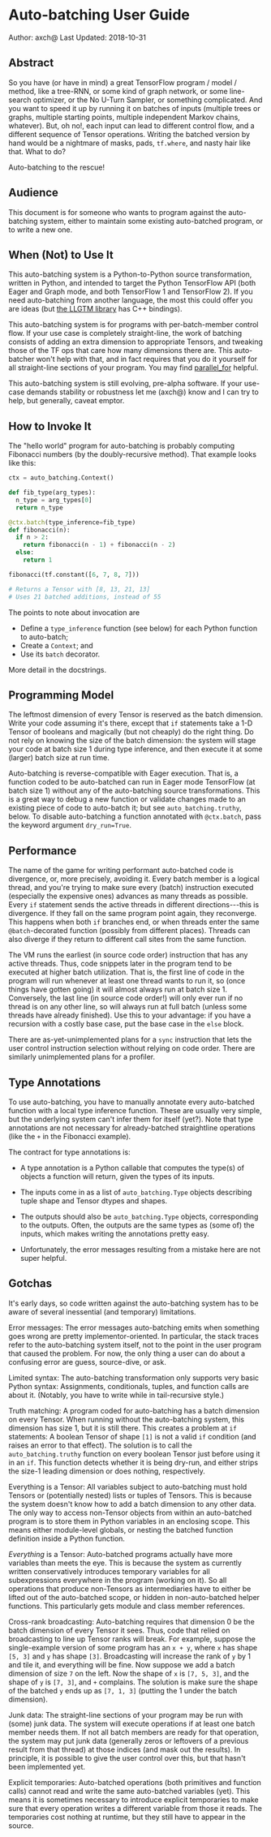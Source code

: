 # Auto-batching User Guide

Author: axch@
Last Updated: 2018-10-31

## Abstract

So you have (or have in mind) a great TensorFlow program / model / method, like
a tree-RNN, or some kind of graph network, or some line-search optimizer, or the
No U-Turn Sampler, or something complicated. And you want to speed it up by
running it on batches of inputs (multiple trees or graphs, multiple starting
points, multiple independent Markov chains, whatever).  But, oh no!, each input
can lead to different control flow, and a different sequence of Tensor
operations. Writing the batched version by hand would be a nightmare of masks,
pads, `tf.where`, and nasty hair like that.  What to do?

Auto-batching to the rescue!

## Audience

This document is for someone who wants to program against the auto-batching
system, either to maintain some existing auto-batched program, or to write a new
one.

## When (Not) to Use It

This auto-batching system is a Python-to-Python source transformation, written
in Python, and intended to target the Python TensorFlow API (both Eager and
Graph mode, and both TensorFlow 1 and TensorFlow 2). If you need auto-batching
from another language, the most this could offer you are ideas (but
[the LLGTM library](https://github.com/tensorflow/fold/tree/master/tensorflow_fold/llgtm)
has C++ bindings).

This auto-batching system is for programs with per-batch-member control flow. If
your use case is completely straight-line, the work of batching consists of
adding an extra dimension to appropriate Tensors, and tweaking those of the TF
ops that care how many dimensions there are. This auto-batcher won't help with
that, and in fact requires that you do it yourself for all straight-line
sections of your program.  You may find
[parallel_for](https://github.com/tensorflow/tensorflow/tree/master/tensorflow/python/ops/parallel_for)
helpful.

This auto-batching system is still evolving, pre-alpha software. If your
use-case demands stability or robustness let me (axch@) know and I can try to
help, but generally, caveat emptor.

## How to Invoke It

The "hello world" program for auto-batching is probably computing Fibonacci
numbers (by the doubly-recursive method). That example looks like this:

```python
ctx = auto_batching.Context()

def fib_type(arg_types):
  n_type = arg_types[0]
  return n_type

@ctx.batch(type_inference=fib_type)
def fibonacci(n):
  if n > 2:
    return fibonacci(n - 1) + fibonacci(n - 2)
  else:
    return 1

fibonacci(tf.constant([6, 7, 8, 7]))

# Returns a Tensor with [8, 13, 21, 13]
# Uses 21 batched additions, instead of 55
```


The points to note about invocation are

- Define a `type_inference` function (see below) for each Python function to
  auto-batch;
- Create a `Context`; and
- Use its `batch` decorator.

More detail in the docstrings.

## Programming Model

The leftmost dimension of every Tensor is reserved as the batch dimension. Write
your code assuming it's there, except that `if` statements take a 1-D Tensor of
booleans and magically (but not cheaply) do the right thing. Do not rely on
knowing the size of the batch dimension: the system will stage your code at
batch size 1 during type inference, and then execute it at some (larger) batch
size at run time.

Auto-batching is reverse-compatible with Eager execution. That is, a function
coded to be auto-batched can run in Eager mode TensorFlow (at batch size 1)
without any of the auto-batching source transformations. This is a great way to
debug a new function or validate changes made to an existing piece of code to
auto-batch it; but see `auto_batching.truthy`, below. To disable auto-batching a
function annotated with `@ctx.batch`, pass the keyword argument `dry_run=True`.

## Performance

The name of the game for writing performant auto-batched code is divergence, or,
more precisely, avoiding it. Every batch member is a logical thread, and you're
trying to make sure every (batch) instruction executed (especially the expensive
ones) advances as many threads as possible. Every `if` statement sends the
active threads in different directions---this is divergence. If they fall on the
same program point again, they reconverge.  This happens when both `if` branches
end, or when threads enter the same `@batch`-decorated function (possibly from
different places). Threads can also diverge if they return to different call
sites from the same function.

The VM runs the earliest (in source code order) instruction that has any active
threads. Thus, code snippets later in the program tend to be executed at higher
batch utilization.  That is, the first line of code in the program will run
whenever at least one thread wants to run it, so (once things have gotten going)
it will almost always run at batch size 1. Conversely, the last line (in source
code order!) will only ever run if no thread is on any other line, so will
always run at full batch (unless some threads have already finished).  Use this
to your advantage: if you have a recursion with a costly base case, put the base
case in the `else` block.

There are as-yet-unimplemented plans for a `sync` instruction that lets the user
control instruction selection without relying on code order.  There are
similarly unimplemented plans for a profiler.

## Type Annotations

To use auto-batching, you have to manually annotate every auto-batched function
with a local type inference function. These are usually very simple, but the
underlying system can't infer them for itself (yet?).  Note that type
annotations are not necessary for already-batched straightline operations (like
the `+` in the Fibonacci example).

The contract for type annotations is:

- A type annotation is a Python callable that computes the type(s) of objects a
  function will return, given the types of its inputs.

- The inputs come in as a list of `auto_batching.Type` objects describing tuple
  shape and Tensor dtypes and shapes.

- The outputs should also be `auto_batching.Type` objects, corresponding to the
  outputs. Often, the outputs are the same types as (some of) the inputs, which
  makes writing the annotations pretty easy.

- Unfortunately, the error messages resulting from a mistake here are not super
  helpful.

## Gotchas

It's early days, so code written against the auto-batching system has to be
aware of several inessential (and temporary) limitations.

Error messages: The error messages auto-batching emits when
something goes wrong are pretty implementor-oriented. In particular, the stack
traces refer to the auto-batching system itself, not to the point in the user
program that caused the problem. For now, the only thing a user can do about a
confusing error are guess, source-dive, or ask.

Limited syntax: The auto-batching transformation only supports
very basic Python syntax: Assignments, conditionals, tuples, and function calls
are about it. (Notably, you have to write while in tail-recursive style.)

Truth matching: A program coded for auto-batching has a batch dimension on every
Tensor. When running without the auto-batching system, this dimension has size
1, but it is still there. This creates a problem at `if` statements: A boolean
Tensor of shape `[1]` is not a valid `if` condition (and raises an error to that
effect). The solution is to call the `auto_batching.truthy` function on every
boolean Tensor just before using it in an `if`. This function detects whether it
is being dry-run, and either strips the size-1 leading dimension or does
nothing, respectively.

Everything is a Tensor: All variables subject to auto-batching
must hold Tensors or (potentially nested) lists or tuples of Tensors. This is
because the system doesn't know how to add a batch dimension to any other data.
The only way to access non-Tensor objects from within an auto-batched program is
to store them in Python variables in an enclosing scope. This means either
module-level globals, or nesting the batched function definition inside a Python
function.

*Everything* is a Tensor: Auto-batched programs actually have more
variables than meets the eye. This is because the system as currently written
conservatively introduces temporary variables for all subexpressions everywhere
in the program (working on it). So all operations that produce non-Tensors as
intermediaries have to either be lifted out of the auto-batched scope, or hidden
in non-auto-batched helper functions. This particularly gets module and class
member references.

Cross-rank broadcasting: Auto-batching requires that dimension 0
be the batch dimension of every Tensor it sees. Thus, code that relied on
broadcasting to line up Tensor ranks will break.  For example, suppose the
single-example version of some program has an `x + y`, where `x` has shape `[5,
3]` and `y` has shape `[3]`. Broadcasting will increase the rank of `y` by 1 and
tile it, and everything will be fine. Now suppose we add a batch dimension of
size `7` on the left. Now the shape of `x` is `[7, 5, 3]`, and the shape of `y`
is `[7, 3]`, and `+` complains. The solution is make sure the shape of the
batched `y` ends up as `[7, 1, 3]` (putting the 1 under the batch dimension).

Junk data: The straight-line sections of your program may be run
with (some) junk data. The system will execute operations if at least one batch
member needs them.  If not all batch members are ready for that operation, the
system may put junk data (generally zeros or leftovers of a previous result from
that thread) at those indices (and mask out the results). In principle, it is
possible to give the user control over this, but that hasn't been implemented
yet.

Explicit temporaries: Auto-batched operations (both primitives and
function calls) cannot read and write the same auto-batched variables
(yet). This means it is sometimes necessary to introduce explicit temporaries to
make sure that every operation writes a different variable from those it
reads. The temporaries cost nothing at runtime, but they still have to appear in
the source.

